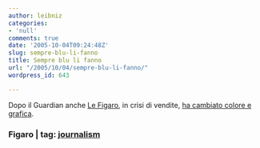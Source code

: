 ```yaml
---
author: leibniz
categories:
- 'null'
comments: true
date: '2005-10-04T09:24:48Z'
slug: sempre-blu-li-fanno
title: Sempre blu li fanno
url: "/2005/10/04/sempre-blu-li-fanno/"
wordpress_id: 643

---
```

Dopo il Guardian anche [Le Figaro](https://www.lefigaro.fr/), in crisi di vendite, [ha cambiato colore e grafica](https://www.lefigaro.fr/dossiers/0310/).  
 

### Figaro | tag: [journalism](https://www.technorati.com/tags/journalism)
